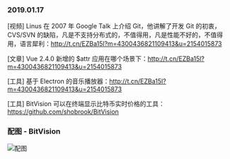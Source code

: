 ### 2019.01.17

[视频] Linus 在 2007 年 Google Talk 上介绍 Git，他讲解了开发 Git 的初衷，CVS/SVN 的缺陷，凡是不支持分布式的，不值得用，凡是性能不好的，不值得用，语言犀利：<http://t.cn/EZBa15l?m=4300436821109413&u=2154015873> 

[文章] Vue 2.4.0 新增的 $attr 应用在哪个场景下：<http://t.cn/EZBa15l?m=4300436821109413&u=2154015873> 

[工具] 基于 Electron 的音乐播放器：<http://t.cn/EZBa15l?m=4300436821109413&u=2154015873> 

[工具] BitVision 可以在终端显示比特币实时价格的工具：<https://github.com/shobrook/BitVision> 

### 配图 - BitVision
![配图](https://raw.githubusercontent.com/shobrook/BitVision/master/resources/demo.png)
